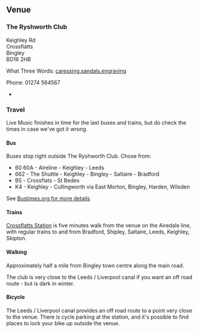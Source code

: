 ## Venue

### The Ryshworth Club

Keighley Rd<br>
Crossflatts<br>
Bingley <br>
BD16 2HB

What Three Words: [caressing.sandals.engraving](https://w3w.co/caressing.sandals.engraving)


Phone: 01274 564567

<div class="artist icons">
<ul class="list-inline">
<li class="list-inline-item"><a href="https://www.facebook.com/p/The-Ryshworth-Club-100095343244276/" title="The Ryshworth Club on Facebook"><i class="fa-brands fa-facebook" aria-hidden="true"></i></a></li>
</ul>
</div>


<div id="map"></div>

### Travel

Live Music finishes in time for the last buses and trains, but do check the times in case we've got it wrong.
#### Bus

Buses stop right outside The Ryshworth Club. Chose from:

* 60 60A - Aireline - Keighley - Leeds
* 662 - The Shuttle - Keighley - Bingley - Saltaire - Bradford
* B5 - Crossflats - St Bedes
* K4 - Keighley - Cullingworth via East Morton, Bingley, Harden, Wilsden

See [Bustimes.org for more details](https://bustimes.org/localities/crossflatts-bingley).

#### Trains

[Crossflatts Station](https://www.nationalrail.co.uk/stations/crossflatts/) is five minutes walk from the venue on the Airedale line, with regular trains to and from Bradford, Shipley, Saltaire, Leeds, Keighley, Skipton.

#### Walking

Approximately half a mile from Bingley town centre along the main road. 

The club is very close to the Leeds / Liverpool canal if you want an off road route - but is dark in winter.

#### Bicycle 

The Leeds / Liverpool canal provides an off road route to a point very close to the venue. There is cycle parking at the station, and it's possible to find places to lock your bike up outside the venue.